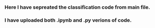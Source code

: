 ### Here I have sepreated the classification code from main file.
### I have uploaded both .ipynb and .py verions of code.
